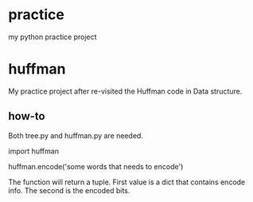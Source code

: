 practice
========

my python practice project

huffman
====

My practice project after re-visited the Huffman code in Data structure.

how-to
----

Both tree.py and huffman.py are needed.

  import huffman
  
  huffman.encode('some words that needs to encode')
  
The function will return a tuple. First value is a dict that contains encode info.
The second is the encoded bits.
